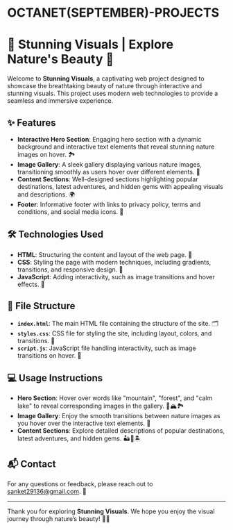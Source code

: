 # OCTANET(SEPTEMBER)-PROJECTS

# 🌟 Stunning Visuals | Explore Nature's Beauty 🌿

Welcome to **Stunning Visuals**, a captivating web project designed to showcase the breathtaking beauty of nature through interactive and stunning visuals. This project uses modern web technologies to provide a seamless and immersive experience.

## ✨ Features

- **Interactive Hero Section**: Engaging hero section with a dynamic background and interactive text elements that reveal stunning nature images on hover. 🏞️
- **Image Gallery**: A sleek gallery displaying various nature images, transitioning smoothly as users hover over different elements. 🌄
- **Content Sections**: Well-designed sections highlighting popular destinations, latest adventures, and hidden gems with appealing visuals and descriptions. 🌍
- **Footer**: Informative footer with links to privacy policy, terms and conditions, and social media icons. 📜

## 🛠 Technologies Used

- **HTML**: Structuring the content and layout of the web page. 📝
- **CSS**: Styling the page with modern techniques, including gradients, transitions, and responsive design. 🎨
- **JavaScript**: Adding interactivity, such as image transitions and hover effects. 🚀

## 📂 File Structure

- **`index.html`**: The main HTML file containing the structure of the site. 🗂️
- **`styles.css`**: CSS file for styling the site, including layout, colors, and transitions. 🎨
- **`script.js`**: JavaScript file handling interactivity, such as image transitions on hover. 📜

## 💻 Usage Instructions

- **Hero Section**: Hover over words like "mountain", "forest", and "calm lake" to reveal corresponding images in the gallery. 🌲🏔️🏞️
- **Image Gallery**: Enjoy the smooth transitions between nature images as you hover over the interactive text elements. 🌟
- **Content Sections**: Explore detailed descriptions of popular destinations, latest adventures, and hidden gems. 🏜️🌋🏝️

## 📬 Contact

For any questions or feedback, please reach out to sanket29136@gmail.com. 📧

---

Thank you for exploring **Stunning Visuals**. We hope you enjoy the visual journey through nature’s beauty! 🌟🌿
